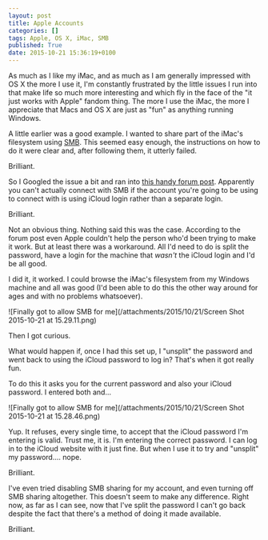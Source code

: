 ```yaml
---
layout: post
title: Apple Accounts
categories: []
tags: Apple, OS X, iMac, SMB
published: True
date: 2015-10-21 15:36:19+0100
---
```


As much as I like my iMac, and as much as I am generally impressed with OS X
the more I use it, I'm constantly frustrated by the little issues I run into
that make life so much more interesting and which fly in the face of the
"it just works with Apple" fandom thing. The more I use the iMac, the more I
appreciate that Macs and OS X are just as "fun" as anything running Windows.

A little earlier was a good example. I wanted to share part of the iMac's
filesystem using [SMB](https://en.wikipedia.org/wiki/Server_Message_Block).
This seemed easy enough, the instructions on how to do it were clear and,
after following them, it utterly failed.

Brilliant.

So I Googled the issue a bit and ran into
[this handy forum post](https://discussions.apple.com/thread/6629743?start=0&tstart=0).
Apparently you can't actually connect with SMB if the account you're going to
be using to connect with is using iCloud login rather than a separate login.

Brilliant.

Not an obvious thing. Nothing said this was the case. According to the forum
post even Apple couldn't help the person who'd been trying to make it work.
But at least there was a workaround. All I'd need to do is split the password,
have a login for the machine that *wasn't* the iCloud login and I'd be all good.

I did it, it worked. I could browse the iMac's filesystem from my Windows
machine and all was good (I'd been able to do this the other way around
for ages and with no problems whatsoever).

![Finally got to allow SMB for me](/attachments/2015/10/21/Screen Shot 2015-10-21 at 15.29.11.png)

Then I got curious.

What would happen if, once I had this set up, I "unsplit" the password and
went back to using the iCloud password to log in? That's when it got really fun.

To do this it asks you for the current password and also your iCloud password.
I entered both and...

![Finally got to allow SMB for me](/attachments/2015/10/21/Screen Shot 2015-10-21 at 15.28.46.png)

Yup. It refuses, every single time, to accept that the iCloud password I'm
entering is valid. Trust me, it is. I'm entering the correct password. I can
log in to the iCloud website with it just fine. But when I use it to try and
"unsplit" my password.... nope.

Brilliant.

I've even tried disabling SMB sharing for my account, and even turning off
SMB sharing altogether. This doesn't seem to make any difference. Right now,
as far as I can see, now that I've split the password I can't go back
despite the fact that there's a method of doing it made available.

Brilliant.
